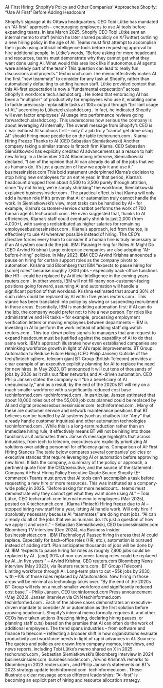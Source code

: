 AI-First Hiring: Shopify’s Policy and Other Companies’ Approaches
Shopify: “Use AI First” Before Adding Headcount


Shopify’s signage at its Ottawa headquarters. CEO Tobi Lütke has mandated an “AI-first” approach – encouraging employees to use AI tools before expanding teams. In late March 2025, Shopify CEO Tobi Lütke sent an internal memo to staff (which he later shared publicly on X/Twitter) outlining a new hiring policy in the age of AI. Teams must first attempt to accomplish their goals using artificial intelligence tools before requesting approval to hire additional people. In Lütke’s words, “Before asking for more headcount and resources, teams must demonstrate why they cannot get what they want done using AI. What would this area look like if autonomous AI agents were already part of the team? This question can lead to really fun discussions and projects.”​
techcrunch.com
 The memo effectively makes AI the first “new teammate” to consider for any task at Shopify, rather than automatically defaulting to adding human staff. Lütke provided context that this AI-first expectation is now a “fundamental expectation” across Shopify’s workforce​
tech.slashdot.org
. He noted that embracing AI has been a “multiplier” of productivity for employees who use it, enabling some to tackle previously implausible tasks at 100× output through “brilliant usage of AI,” according to Lütke​
tech.slashdot.org
. In fact, he indicated Shopify will even factor employees’ AI usage into performance reviews going forward​
tech.slashdot.org
. This underscores how serious the company is about leveraging AI internally. The overall message from Shopify’s CEO is clear: exhaust AI solutions first – only if a job truly “cannot get done using AI” should hiring more people be on the table​
techcrunch.com
.
Klarna: Hiring Freeze Thanks to AI (CEO Sebastian Siemiatkowski)
Another company taking a similar stance is fintech firm Klarna. CEO Sebastian Siemiatkowski has explicitly credited AI advancements as a reason to halt new hiring. In a December 2024 Bloomberg interview, Siemiatkowski declared, “I am of the opinion that AI can already do all of the jobs that we as humans do. It’s just a question of how we apply it and use it.”​
businessinsider.com
 This bold statement underpinned Klarna’s decision to stop hiring new employees for an entire year. In that period, Klarna’s headcount dropped from about 4,500 to 3,500 purely through attrition, since “by not hiring, we’re simply shrinking” the workforce, Siemiatkowski explained​
businessinsider.com
. The practical effect is that Klarna will only add a human role if it’s proven that AI or automation truly cannot handle the work. In Siemiatkowski’s view, most tasks can be handled by AI – for example, Klarna’s customer-service chatbot performs the work of 700 human agents​
techcrunch.com
. He even suggested that, thanks to AI efficiencies, Klarna’s staff could eventually shrink to just 2,000 (from 4,000+), with savings redistributed as higher salaries for remaining employees​
businessinsider.com
. Klarna’s approach, led from the top, is effectively to use AI wherever possible instead of hiring. The CEO’s directive forces every team to consider if a human hire is truly necessary or if an AI system could do the job.
IBM: Pausing Hiring for Roles AI Might Do (CEO Arvind Krishna)
Large enterprise companies are also adopting “AI-before-hiring” policies. In May 2023, IBM CEO Arvind Krishna announced a pause on hiring for certain support roles as the company pivots to automation. Krishna told Bloomberg that IBM “expects to pause hiring for [some] roles” because roughly 7,800 jobs – especially back-office functions like HR – could be replaced by Artificial Intelligence in the coming years​
reuters.com
. In other words, IBM will not fill many non-customer-facing positions going forward, assuming AI and automation will handle a significant portion of that workload. Krishna estimated that around 30% of such roles could be replaced by AI within five years​
reuters.com
. This stance has been translated into policy by slowing or suspending recruitment in those areas. Essentially, IBM is mandating automation first: if AI can do the job, the company would prefer not to hire a new person. For roles like administrative and HR tasks – for example, processing employment verification letters or moving employees between departments – IBM is investing in AI to perform the work instead of adding staff​
dig.watch
​
reuters.com
. This top-down policy signals to managers that any request to expand headcount must be justified against the capability of AI to do that same work. IBM’s approach illustrates how even established companies are rethinking workforce growth in light of AI’s rapid improvements.
BT Group: Automation to Reduce Future Hiring (CEO Philip Jansen)
Outside of the tech/fintech sphere, telecom giant BT Group (British Telecom) provides a clear example of an executive explicitly planning for AI to replace the need for new hires. In May 2023, BT announced it will cut tens of thousands of jobs by 2030 as it rolls out fiber networks and AI-driven automation. CEO Philip Jansen stated the company will “be a beneficiary of AI unequivocally,” and as a result, by the end of the 2020s BT will rely on a much smaller workforce with a significantly reduced cost base​
techinformed.com
​
techinformed.com
. In particular, Jansen estimated that about 10,000 roles out of the 55,000 job cuts planned could be replaced by AI and digital processes​
businessinsider.com
​
techinformed.com
. Many of these are customer service and network maintenance positions that BT believes can be handled by AI systems (such as chatbots like “Amy” that already handle customer inquiries) and other automation technologies​
techinformed.com
. While this is a long-term reduction rather than an immediate hiring rule, it effectively means BT will not be hiring into those functions as it automates them. Jansen’s message highlights that across industries, from tech to telecom, executives are explicitly prioritizing AI solutions over adding personnel for efficiency gains.
Comparison of AI-First Hiring Stances
The table below compares several companies’ policies or executive stances that require leveraging AI or automation before approving new hires. It lists the company, a summary of the policy or approach, a pertinent quote from the CEO/executive, and the source of the statement:
Company	AI-First Hiring Policy	Executive Quote	Source
Shopify (E-commerce)	Teams must prove that AI tools can’t accomplish a task before requesting a new hire or more resources. This was instituted as a company-wide policy in 2025.	“Before asking for more headcount… teams must demonstrate why they cannot get what they want done using AI.” – Tobi Lütke, CEO​
techcrunch.com
Internal memo to employees (Mar 2025), posted on X​
techcrunch.com
.
Klarna (Fintech)	Hiring freeze due to AI – stopped hiring new staff for a year, letting AI handle work. Will only hire if absolutely necessary because AI “teammates” are doing most jobs.	“AI can already do all of the jobs that we as humans do. It’s just a question of how we apply it and use it.” – Sebastian Siemiatkowski, CEO​
businessinsider.com
Bloomberg TV interview (Dec 2024), via Business Insider​
businessinsider.com
.
IBM (Technology)	Paused hiring in areas that AI could replace. Especially for back-office roles (HR, etc.), automation is pursued instead of adding staff. Plan anticipates thousands of jobs will be done by AI.	IBM “expects to pause hiring for roles as roughly 7,800 jobs could be replaced by AI…[and] 30% of non-customer-facing roles could be replaced by AI…in five years.” – Arvind Krishna, CEO​
reuters.com
Bloomberg News interview (May 2023), via Reuters​
reuters.com
.
BT Group (Telecom)	Limiting workforce through AI. Long-term plan to cut ~55k jobs by 2030, with ~10k of those roles replaced by AI/automation. New hiring in those areas will be minimal as technology takes over.	“By the end of the 2020s BT Group will rely on a much smaller workforce and significantly reduced cost base.” – Philip Jansen, CEO​
techinformed.com
Press announcement (May 2023), Jansen interview via CNN​
techinformed.com
​
techinformed.com
.
Each of the above cases demonstrates an executive-driven mandate to consider AI or automation as the first solution before growing headcount. Shopify’s internal memo formally requires it, and other CEOs have taken actions (freezing hiring, declaring hiring pauses, or planning staff cuts) based on the premise that AI can often do the work of additional employees. The trend spans industries – from software and finance to telecom – reflecting a broader shift in how organizations evaluate productivity and workforce needs in light of rapid advances in AI. Sources: The quotes and policies are drawn from company memos, interviews, and news reports, including Tobi Lütke’s memo shared on X in 2025​
techcrunch.com
, Sebastian Siemiatkowski’s Bloomberg interview in 2024​
businessinsider.com
​
businessinsider.com
, Arvind Krishna’s remarks to Bloomberg in 2023​
reuters.com
, and Philip Jansen’s statements on BT’s 2023 strategy update​
techinformed.com
​
techinformed.com
. These illustrate a clear message across different leaderships: “AI-first” is becoming an explicit part of hiring and resource allocation strategy.